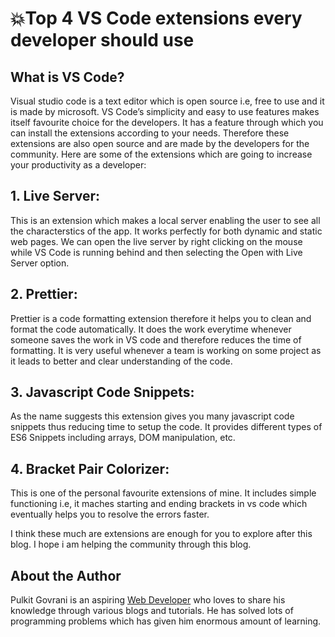 # :boom:Top 4 VS Code extensions every developer should use

## What is VS Code?

Visual studio code is a text editor which is open source i.e, free to use and it
is made by microsoft. VS Code’s simplicity and easy to use features makes itself
favourite choice for the developers. It has a feature through which you can
install the extensions according to your needs. Therefore these extensions are
also open source and are made by the developers for the community.
Here are some of the extensions which are going to increase your productivity as
a developer:

## 1. Live Server:

This is an extension which makes a local server enabling the user to see all the
characterstics of the app. It works perfectly for both dynamic and static web
pages. We can open the live server by right clicking on the mouse while VS Code
is running behind and then selecting the Open with Live Server option.

## 2. Prettier:

Prettier is a code formatting extension therefore it helps you to clean and
format the code automatically. It does the work everytime whenever someone saves
the work in VS code and therefore reduces the time of formatting. It is very
useful whenever a team is working on some project as it leads to better and
clear understanding of the code.

## 3. Javascript Code Snippets:

As the name suggests this extension gives you many javascript code snippets thus
reducing time to setup the code. It provides different types of ES6 Snippets
including arrays, DOM manipulation, etc.

## 4. Bracket Pair Colorizer:

This is one of the personal favourite extensions of mine. It includes simple
functioning i.e, it maches starting and ending brackets in vs code which
eventually helps you to resolve the errors faster.

I think these much are extensions are enough for you to explore after this blog.
I hope i am helping the community through this blog.

## About the Author

Pulkit Govrani is an aspiring
[Web Developer](https://www.upwork.com/freelancers/~01701403d8b0e94e03) who
loves to share his knowledge through various blogs and tutorials. He has solved
lots of programming problems which has given him enormous amount of learning.
